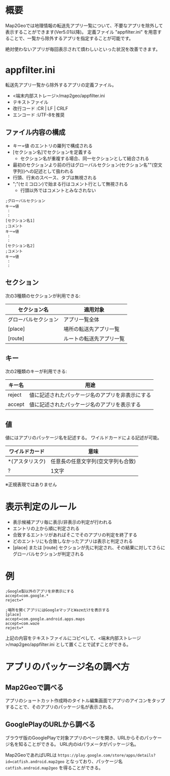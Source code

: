 # 概要
Map2Geoでは地理情報の転送先アプリ一覧について、不要なアプリを除外して表示することができます(Ver5.01以降)。
定義ファイル "appfilter.ini" を用意することで、一覧から除外するアプリを指定することが可能です。

絶対使わないアプリが毎回表示されて煩わしいといった状況を改善できます。

# appfilter.ini
転送先アプリ一覧から除外するアプリの定義ファイル。
* <端末内部ストレージ>/map2geo/appfilter.ini
* テキストファイル
* 改行コード :CR | LF | CRLF
* エンコード :UTF-8を推奨

## ファイル内容の構成
* キー=値 のエントリの羅列で構成される
* [セクション名]でセクションを定義する
    * セクション名が重複する場合、同一セクションとして結合される
* 最初のセクションより前の行はグローバルセクション(セクション名""(空文字列))への記述として扱われる
* 行頭、行末のスペース、タブは無視される
* ";"(セミコロン)で始まる行はコメント行として無視される
    * 行頭以外ではコメントとみなされない

```
;グローバルセクション
キー=値
 :
 :
[セクション名1]
;コメント
キー=値
 :
 :
[セクション名2]
;コメント
キー=値
 :
 :
```
## セクション
次の3種類のセクションが利用できる:

| セクション名 | 適用対象 |
| ---- | ---- |
|  グローバルセクション | アプリ一覧全体 |
|  [place] | 場所の転送先アプリ一覧 |
|  [route] | ルートの転送先アプリ一覧 |

## キー
次の2種類のキーが利用できる:

| キー名 | 用途 |
| ---- | ---- |
|reject|値に記述されたパッケージ名のアプリを非表示にする|
|accept|値に記述されたパッケージ名のアプリを表示する|

## 値
値にはアプリのパッケージ名を記述する。
ワイルドカードによる記述が可能。

|ワイルドカード|意味|
|----|----|
|*(アスタリスク)|任意長の任意文字列(空文字列も合致)|
|?|1文字|
※正規表現ではありません

# 表示判定のルール
* 表示候補アプリ毎に表示/非表示の判定が行われる
* エントリの上から順に判定される
* 合致するエントリがあればそこでそのアプリの判定を終了する
* どのエントリにも合致しなかったアプリは表示と判定される
* [place] または [route] セクションが先に判定され、その結果に対してさらにグローバルセクションが判定される

# 例
```
;Google製以外のアプリを非表示にする
accept=com.google.*
reject=*
```

```
;場所を開くアプリにはGoogleマップとWazeだけを表示する
[place]
accept=com.google.android.apps.maps
accept=com.waze
reject=*
```

上記の内容をテキストファイルにコピペして、<端末内部ストレージ>/map2geo/appfilter.ini として置くことで試すことができる。

# アプリのパッケージ名の調べ方
## Map2Geoで調べる
アプリのショートカット作成時のタイトル編集画面でアプリのアイコンをタップすることで、そのアプリのパッケージ名が表示される。

## GooglePlayのURLから調べる
ブラウザ版のGooglePlayで対象アプリのページを開き、URLからそのパッケージ名を知ることができる。
URL内のidパラメータがパッケージ名。

Map2GeoであればURLは
`https://play.google.com/store/apps/details?id=catfish.android.map2geo`
となっており、パッケージ名
`catfish.android.map2geo`
を得ることができる。